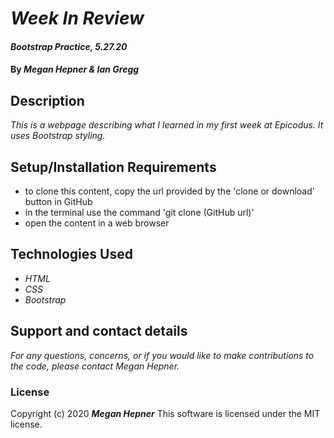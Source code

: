 # _Week In Review_

#### _Bootstrap Practice, 5.27.20_

#### By _**Megan Hepner** & **Ian Gregg**_

## Description

_This is a webpage describing what I learned in my first week at Epicodus. It uses Bootstrap styling._

## Setup/Installation Requirements

* to clone this content, copy the url provided by the 'clone or download' button in GitHub
* in the terminal use the command 'git clone (GitHub url)'
* open the content in a web browser


## Technologies Used
* _HTML_
* _CSS_
* _Bootstrap_ 

## Support and contact details

_For any questions, concerns, or if you would like to make contributions to the code, please contact Megan Hepner._


### License

Copyright (c) 2020 **_Megan Hepner_**
This software is licensed under the MIT license.